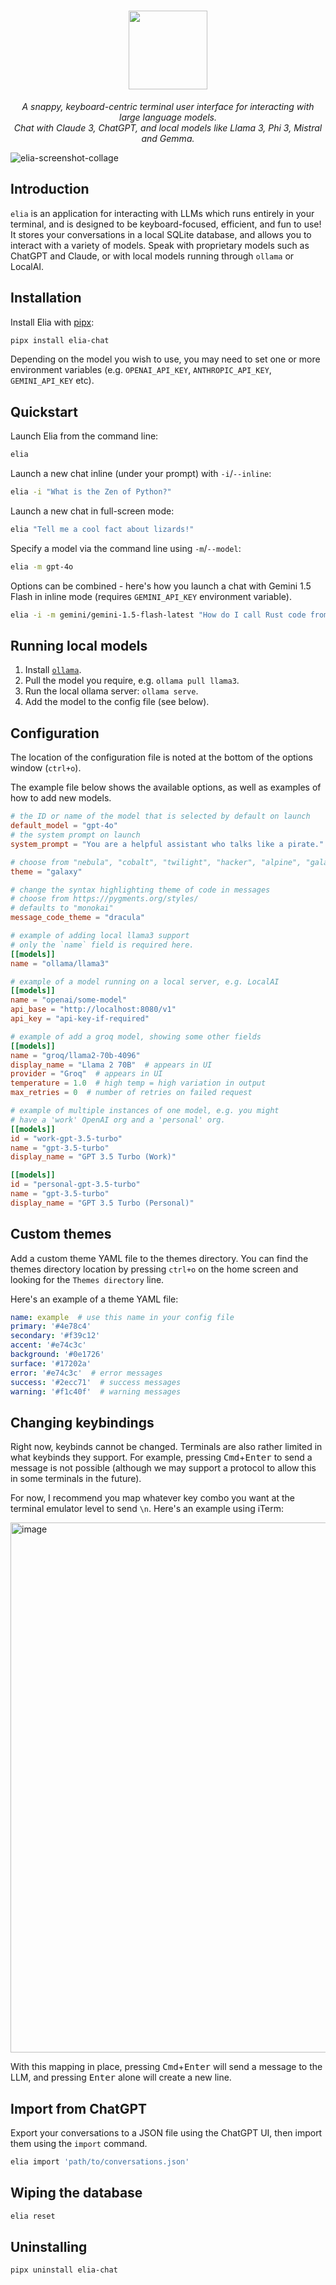 <h1 align="center">
    <img src="https://github.com/darrenburns/elia/assets/5740731/4037b91a-1ad8-4d5b-884d-b3f1b495acf4" width="126px">
</h1>
<p align="center">
  <i align="center">A snappy, keyboard-centric terminal user interface for interacting with large language models.</i><br>
  <i align="center">Chat with Claude 3, ChatGPT, and local models like Llama 3, Phi 3, Mistral and Gemma.</i>
</p>

![elia-screenshot-collage](https://github.com/darrenburns/elia/assets/5740731/75f8563f-ce1a-4c9c-98c0-1bd1f7010814)

## Introduction

`elia` is an application for interacting with LLMs which runs entirely in your terminal, and is designed to be keyboard-focused, efficient, and fun to use!
It stores your conversations in a local SQLite database, and allows you to interact with a variety of models.
Speak with proprietary models such as ChatGPT and Claude, or with local models running through `ollama` or LocalAI.

## Installation

Install Elia with [pipx](https://github.com/pypa/pipx):

```bash
pipx install elia-chat
```

Depending on the model you wish to use, you may need to set one or more environment variables (e.g. `OPENAI_API_KEY`, `ANTHROPIC_API_KEY`, `GEMINI_API_KEY` etc).

## Quickstart

Launch Elia from the command line:

```bash
elia
```

Launch a new chat inline (under your prompt) with `-i`/`--inline`:

```bash
elia -i "What is the Zen of Python?"
```

Launch a new chat in full-screen mode:

```bash
elia "Tell me a cool fact about lizards!"
```

Specify a model via the command line using `-m`/`--model`:

```bash
elia -m gpt-4o
```

Options can be combined - here's how you launch a chat with Gemini 1.5 Flash in inline mode (requires `GEMINI_API_KEY` environment variable).

```bash
elia -i -m gemini/gemini-1.5-flash-latest "How do I call Rust code from Python?"
```

## Running local models

1. Install [`ollama`](https://github.com/ollama/ollama).
2. Pull the model you require, e.g. `ollama pull llama3`.
3. Run the local ollama server: `ollama serve`.
4. Add the model to the config file (see below).

## Configuration

The location of the configuration file is noted at the bottom of
the options window (`ctrl+o`).

The example file below shows the available options, as well as examples of how to add new models.

```toml
# the ID or name of the model that is selected by default on launch
default_model = "gpt-4o"
# the system prompt on launch
system_prompt = "You are a helpful assistant who talks like a pirate."

# choose from "nebula", "cobalt", "twilight", "hacker", "alpine", "galaxy", "nautilus", "monokai", "textual"
theme = "galaxy"

# change the syntax highlighting theme of code in messages
# choose from https://pygments.org/styles/
# defaults to "monokai"
message_code_theme = "dracula"

# example of adding local llama3 support
# only the `name` field is required here.
[[models]]
name = "ollama/llama3"

# example of a model running on a local server, e.g. LocalAI
[[models]]
name = "openai/some-model"
api_base = "http://localhost:8080/v1"
api_key = "api-key-if-required"

# example of add a groq model, showing some other fields
[[models]]
name = "groq/llama2-70b-4096"
display_name = "Llama 2 70B"  # appears in UI
provider = "Groq"  # appears in UI
temperature = 1.0  # high temp = high variation in output
max_retries = 0  # number of retries on failed request

# example of multiple instances of one model, e.g. you might
# have a 'work' OpenAI org and a 'personal' org.
[[models]]
id = "work-gpt-3.5-turbo"
name = "gpt-3.5-turbo"
display_name = "GPT 3.5 Turbo (Work)"

[[models]]
id = "personal-gpt-3.5-turbo"
name = "gpt-3.5-turbo"
display_name = "GPT 3.5 Turbo (Personal)"
```

## Custom themes

Add a custom theme YAML file to the themes directory.
You can find the themes directory location by pressing `ctrl+o` on the home screen and looking for the `Themes directory` line.

Here's an example of a theme YAML file:

```yaml
name: example  # use this name in your config file
primary: '#4e78c4'
secondary: '#f39c12'
accent: '#e74c3c'
background: '#0e1726'
surface: '#17202a'
error: '#e74c3c'  # error messages
success: '#2ecc71'  # success messages
warning: '#f1c40f'  # warning messages
```

## Changing keybindings

Right now, keybinds cannot be changed. Terminals are also rather limited in what keybinds they support.
For example, pressing <kbd>Cmd</kbd>+<kbd>Enter</kbd> to send a message is not possible (although we may support a protocol to allow this in some terminals in the future).

For now, I recommend you map whatever key combo you want at the terminal emulator level to send `\n`.
Here's an example using iTerm:

<img width="848" alt="image" src="https://github.com/darrenburns/elia/assets/5740731/94b6e50c-429a-4d17-99c2-affaa828f35b">

With this mapping in place, pressing <kbd>Cmd</kbd>+<kbd>Enter</kbd> will send a message to the LLM, and pressing <kbd>Enter</kbd> alone will create a new line.

## Import from ChatGPT

Export your conversations to a JSON file using the ChatGPT UI, then import them using the `import` command.

```bash
elia import 'path/to/conversations.json'
```

## Wiping the database

```bash
elia reset
```

## Uninstalling

```bash
pipx uninstall elia-chat
```

